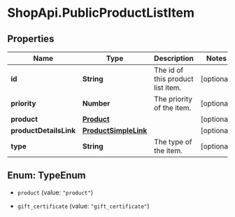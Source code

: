 # ShopApi.PublicProductListItem

## Properties

Name | Type | Description | Notes
------------ | ------------- | ------------- | -------------
**id** | **String** | The id of this product list item. | [optional] 
**priority** | **Number** | The priority of the item. | [optional] 
**product** | [**Product**](Product.md) |  | [optional] 
**productDetailsLink** | [**ProductSimpleLink**](ProductSimpleLink.md) |  | [optional] 
**type** | **String** | The type of the item. | [optional] 



## Enum: TypeEnum


* `product` (value: `"product"`)

* `gift_certificate` (value: `"gift_certificate"`)




